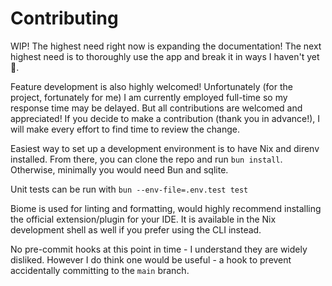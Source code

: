 # Contributing

WIP! The highest need right now is expanding the documentation! The next highest need is to thoroughly use the app and break it in ways I haven't yet 🥹.

Feature development is also highly welcomed! Unfortunately (for the project, fortunately for me) I am currently employed full-time so my response time may be delayed. But all contributions are welcomed and appreciated! If you decide to make a contribution (thank you in advance!), I will make every effort to find time to review the change.

Easiest way to set up a development environment is to have Nix and direnv installed. From there, you can clone the repo and run `bun install`. Otherwise, minimally you would need Bun and sqlite.

Unit tests can be run with `bun --env-file=.env.test test`

Biome is used for linting and formatting, would highly recommend installing the official extension/plugin for your IDE. It is available in the Nix development shell as well if you prefer using the CLI instead.

No pre-commit hooks at this point in time - I understand they are widely disliked. However I do think one would be useful - a hook to prevent accidentally committing to the `main` branch.